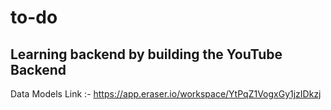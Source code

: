 # to-do

## Learning  backend by building the YouTube Backend

Data Models Link :- https://app.eraser.io/workspace/YtPqZ1VogxGy1jzIDkzj
